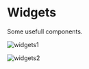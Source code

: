 # Widgets
Some usefull components.


![widgets1](https://user-images.githubusercontent.com/32294454/114919281-b65b7d00-9e30-11eb-8568-cee8f722dde2.png)

![widgets2](https://user-images.githubusercontent.com/32294454/114919283-b8254080-9e30-11eb-8afd-ffd6e1a50990.png)






